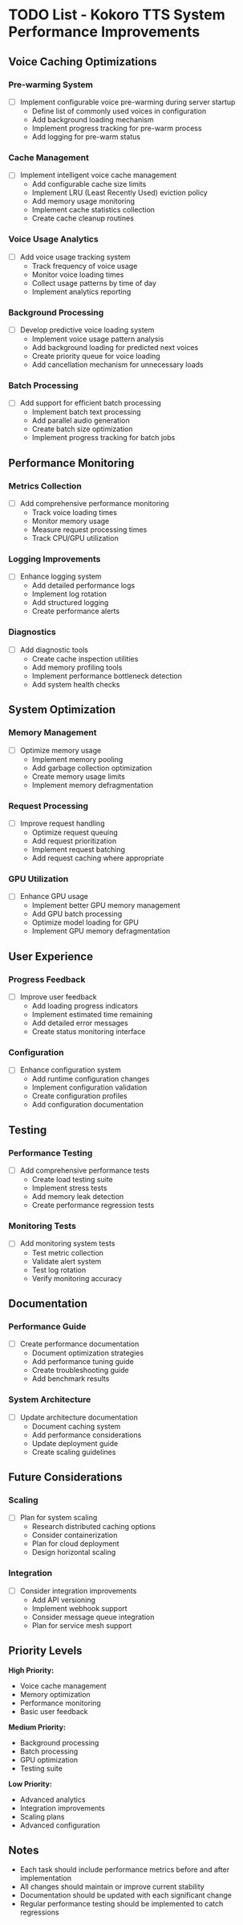 # TODO List - Kokoro TTS System Performance Improvements

## Voice Caching Optimizations

### Pre-warming System
- [ ] Implement configurable voice pre-warming during server startup
  - Define list of commonly used voices in configuration
  - Add background loading mechanism
  - Implement progress tracking for pre-warm process
  - Add logging for pre-warm status

### Cache Management
- [ ] Implement intelligent voice cache management
  - Add configurable cache size limits
  - Implement LRU (Least Recently Used) eviction policy
  - Add memory usage monitoring
  - Implement cache statistics collection
  - Create cache cleanup routines

### Voice Usage Analytics
- [ ] Add voice usage tracking system
  - Track frequency of voice usage
  - Monitor voice loading times
  - Collect usage patterns by time of day
  - Implement analytics reporting

### Background Processing
- [ ] Develop predictive voice loading system
  - Implement voice usage pattern analysis
  - Add background loading for predicted next voices
  - Create priority queue for voice loading
  - Add cancellation mechanism for unnecessary loads

### Batch Processing
- [ ] Add support for efficient batch processing
  - Implement batch text processing
  - Add parallel audio generation
  - Create batch size optimization
  - Implement progress tracking for batch jobs

## Performance Monitoring

### Metrics Collection
- [ ] Add comprehensive performance monitoring
  - Track voice loading times
  - Monitor memory usage
  - Measure request processing times
  - Track CPU/GPU utilization

### Logging Improvements
- [ ] Enhance logging system
  - Add detailed performance logs
  - Implement log rotation
  - Add structured logging
  - Create performance alerts

### Diagnostics
- [ ] Add diagnostic tools
  - Create cache inspection utilities
  - Add memory profiling tools
  - Implement performance bottleneck detection
  - Add system health checks

## System Optimization

### Memory Management
- [ ] Optimize memory usage
  - Implement memory pooling
  - Add garbage collection optimization
  - Create memory usage limits
  - Implement memory defragmentation

### Request Processing
- [ ] Improve request handling
  - Optimize request queuing
  - Add request prioritization
  - Implement request batching
  - Add request caching where appropriate

### GPU Utilization
- [ ] Enhance GPU usage
  - Implement better GPU memory management
  - Add GPU batch processing
  - Optimize model loading for GPU
  - Implement GPU memory defragmentation

## User Experience

### Progress Feedback
- [ ] Improve user feedback
  - Add loading progress indicators
  - Implement estimated time remaining
  - Add detailed error messages
  - Create status monitoring interface

### Configuration
- [ ] Enhance configuration system
  - Add runtime configuration changes
  - Implement configuration validation
  - Create configuration profiles
  - Add configuration documentation

## Testing

### Performance Testing
- [ ] Add comprehensive performance tests
  - Create load testing suite
  - Implement stress tests
  - Add memory leak detection
  - Create performance regression tests

### Monitoring Tests
- [ ] Add monitoring system tests
  - Test metric collection
  - Validate alert system
  - Test log rotation
  - Verify monitoring accuracy

## Documentation

### Performance Guide
- [ ] Create performance documentation
  - Document optimization strategies
  - Add performance tuning guide
  - Create troubleshooting guide
  - Add benchmark results

### System Architecture
- [ ] Update architecture documentation
  - Document caching system
  - Add performance considerations
  - Update deployment guide
  - Create scaling guidelines

## Future Considerations

### Scaling
- [ ] Plan for system scaling
  - Research distributed caching options
  - Consider containerization
  - Plan for cloud deployment
  - Design horizontal scaling

### Integration
- [ ] Consider integration improvements
  - Add API versioning
  - Implement webhook support
  - Consider message queue integration
  - Plan for service mesh support

## Priority Levels

**High Priority:**
- Voice cache management
- Memory optimization
- Performance monitoring
- Basic user feedback

**Medium Priority:**
- Background processing
- Batch processing
- GPU optimization
- Testing suite

**Low Priority:**
- Advanced analytics
- Integration improvements
- Scaling plans
- Advanced configuration

## Notes

- Each task should include performance metrics before and after implementation
- All changes should maintain or improve current stability
- Documentation should be updated with each significant change
- Regular performance testing should be implemented to catch regressions
